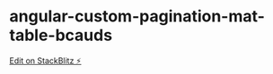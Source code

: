 # angular-custom-pagination-mat-table-bcauds

[Edit on StackBlitz ⚡️](https://stackblitz.com/edit/angular-custom-pagination-mat-table-bcauds)